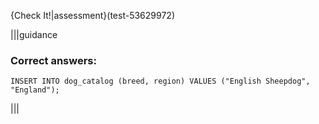 {Check It!|assessment}(test-53629972)

|||guidance
### Correct answers:

```
INSERT INTO dog_catalog (breed, region) VALUES ("English Sheepdog", "England");
```

|||
